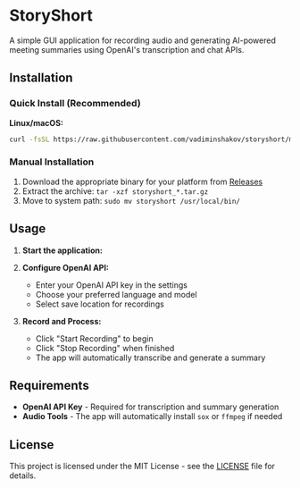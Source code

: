 # StoryShort

A simple GUI application for recording audio and generating AI-powered meeting summaries using OpenAI's transcription and chat APIs.

## Installation

### Quick Install (Recommended)

**Linux/macOS:**
```bash
curl -fsSL https://raw.githubusercontent.com/vadiminshakov/storyshort/main/install.sh | bash
```

### Manual Installation

1. Download the appropriate binary for your platform from [Releases](https://github.com/vadiminshakov/storyshort/releases)
2. Extract the archive: `tar -xzf storyshort_*.tar.gz`
3. Move to system path: `sudo mv storyshort /usr/local/bin/`

## Usage

1. **Start the application:**

2. **Configure OpenAI API:**
   - Enter your OpenAI API key in the settings
   - Choose your preferred language and model
   - Select save location for recordings

3. **Record and Process:**
   - Click "Start Recording" to begin
   - Click "Stop Recording" when finished
   - The app will automatically transcribe and generate a summary

## Requirements

- **OpenAI API Key** - Required for transcription and summary generation
- **Audio Tools** - The app will automatically install `sox` or `ffmpeg` if needed


## License

This project is licensed under the MIT License - see the [LICENSE](LICENSE) file for details.